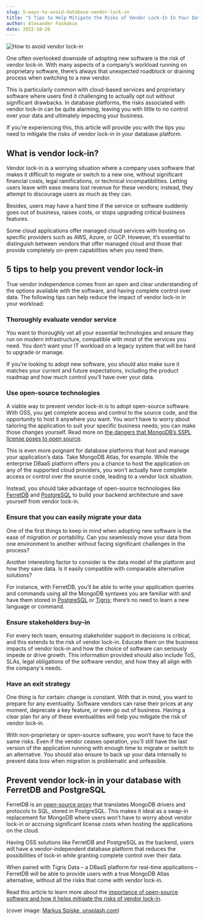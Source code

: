 ```yaml
---
slug: 5-ways-to-avoid-database-vendor-lock-in
title: "5 Tips to Help Mitigate the Risks of Vendor Lock-In In Your Database"
author: Alexander Fashakin
date: 2022-10-28
---
```


![How to avoid vendor lock-in](https://www.ferretdb.io/wp-content/uploads/2022/10/markus-spiske-iar-afB0QQw-unsplash-1024x683.jpg)

<!--truncate-->

One often overlooked downside of adopting new software is the risk of vendor lock-in.
With many aspects of a company’s workload running on proprietary software, there’s always that unexpected roadblock or draining process when switching to a new vendor.

This is particularly common with cloud-based services and proprietary software where users find it challenging to actually opt out without significant drawbacks.
In database platforms, the risks associated with vendor lock-in can be quite alarming, leaving you with little to no control over your data and ultimately impacting your business.

If you’re experiencing this, this article will provide you with the tips you need to mitigate the risks of vendor lock-in in your database platform.

## What is vendor lock-in?

Vendor lock-in is a worrying situation where a company uses software that makes it difficult to migrate or switch to a new one, without significant financial costs, legal ramifications, or technical incompatibilities.
Letting users leave with ease means lost revenue for these vendors; instead, they attempt to discourage users as much as they can.

Besides, users may have a hard time if the service or software suddenly goes out of business, raises costs, or stops upgrading critical business features.

Some cloud applications offer managed cloud services with hosting on specific providers such as AWS, Azure, or GCP.
However, it’s essential to distinguish between vendors that offer managed cloud and those that provide completely on-prem capabilities when you need them.

## 5 tips to help you prevent vendor lock-in

True vendor independence comes from an open and clear understanding of the options available with the software, and having complete control over data.
The following tips can help reduce the impact of vendor lock-in in your workload:

### Thoroughly evaluate vendor service

You want to thoroughly vet all your essential technologies and ensure they run on modern infrastructure, compatible with most of the services you need.
You don’t want your IT workload on a legacy system that will be hard to upgrade or manage.

If you’re looking to adopt new software, you should also make sure it matches your current and future expectations, including the product roadmap and how much control you’ll have over your data.

### Use open-source technologies

A viable way to prevent vendor lock-in is to adopt open-source software.
With OSS, you get complete access and control to the source code, and the opportunity to host it anywhere you want.
You won’t have to worry about tailoring the application to suit your specific business needs; you can make those changes yourself.
Read more on [the dangers that MongoDB’s SSPL license poses to open source](https://www.ferretdb.io/open-source-is-in-danger/ "").

This is even more poignant for database platforms that host and manage your application’s data.
Take MongoDB Atlas, for example.
While the enterprise DBaaS platform offers you a chance to host the application on any of the supported cloud providers, you won’t actually have complete access or control over the source code, leading to a vendor lock situation.

Instead, you should take advantage of open-source technologies like [FerretDB](https://www.ferretdb.io/ "") and [PostgreSQL](https://www.postgresql.org/ "") to build your backend architecture and save yourself from vendor lock-in.

### Ensure that you can easily migrate your data

One of the first things to keep in mind when adopting new software is the ease of migration or portability.
Can you seamlessly move your data from one environment to another without facing significant challenges in the process?

Another interesting factor to consider is the data model of the platform and how they save data.
Is it easily compatible with comparable alternative solutions?

For instance, with FerretDB, you’ll be able to write your application queries and commands using all the MongoDB syntaxes you are familiar with and have them stored in [PostgreSQL](https://www.postgresql.org/ "") or [Tigris](https://www.tigrisdata.com/ ""); there’s no need to learn a new language or command.

### Ensure stakeholders buy-in

For every tech team, ensuring stakeholder support in decisions is critical, and this extends to the risk of vendor lock-in.
Educate them on the business impacts of vendor lock-in and how the choice of software can seriously impede or drive growth.
This information provided should also include ToS, SLAs, legal obligations of the software vendor, and how they all align with the company's needs.

### Have an exit strategy

One thing is for certain: change is constant.
With that in mind, you want to prepare for any eventuality.
Software vendors can raise their prices at any moment, deprecate a key feature, or even go out of business.
Having a clear plan for any of these eventualities will help you mitigate the risk of vendor lock-in.

With non-proprietary or open-source software, you won’t have to face the same risks.
Even if the vendor ceases operation, you’ll still have the last version of the application running with enough time to migrate or switch to an alternative.
You should also ensure to back up your data internally to prevent data loss when migration is problematic and unfeasible.

## Prevent vendor lock-in in your database with FerretDB and PostgreSQL

FerretDB is an [open-source proxy](https://www.ferretdb.io/mongodb-compatibility-whats-really-important/ "") that translates MongoDB drivers and protocols to SQL, stored in PostgreSQL.
This makes it ideal as a swap-in replacement for MongoDB where users won’t have to worry about vendor lock-in or accruing significant license costs when hosting the applications on the cloud.

Having OSS solutions like FerretDB and PostgreSQL as the backend, users will have a vendor-independent database platform that reduces the possibilities of lock-in while granting complete control over their data.

When paired with Tigris Data – a DBaaS platform for real-time applications – FerretDB will be able to provide users with a true MongoDB Atlas alternative, without all the risks that come with vendor lock-in.

Read this article to learn more about the [importance of open-source software and how it helps mitigate the risks of vendor lock-in](https://www.ferretdb.io/developers-need-ferretdb-stackoverflow-developer-survey-2022/ "").

(cover image: [Markus Spiske, unsplash.com](https://unsplash.com/photos/iar-afB0QQw ""))
